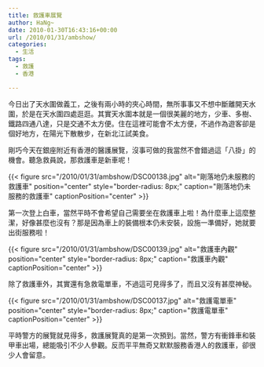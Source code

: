 ```yaml
---
title: 救護車展覽
author: HaNg~
date: 2010-01-30T16:43:16+00:00
url: /2010/01/31/ambshow/
categories:
  - 生活
tags:
  - 救護
  - 香港

---
```

今日出了天水圍做義工，之後有兩小時的夾心時間，無所事事又不想中斷離開天水圍，於是在天水圍四處逛逛。其實天水圍本就是一個很美麗的地方，少車、多樹、鐵路四通八達，只是交通不太方便。住在這裡可能會不太方便，不過作為遊客卻是個好地方，在陽光下散散步，在新北江試美食。

剛巧今天在銀座附近有香港的醫護展覽，沒事可做的我當然不會錯過這「八掛」的機會。聽急救員說，那救護車是新車呢！

{{< figure src="/2010/01/31/ambshow/DSC00138.jpg" alt="剛落地仍未服務的救護車" position="center" style="border-radius: 8px;" caption="剛落地仍未服務的救護車" captionPosition="center" >}}

<!--more-->

第一次登上白車，當然平時不會希望自己需要坐在救護車上啦！為什麼車上這麼整潔，好像甚麼也沒有？那是因為車上的裝備根本仍未安裝，設施一準備好，她就要出街服務啦！


{{< figure src="/2010/01/31/ambshow/DSC00139.jpg" alt="救護車內觀" position="center" style="border-radius: 8px;" caption="救護車內觀" captionPosition="center" >}}

除了救護車外，其實還有急救電單車，不過這可見得多了，而且又沒有甚麼神秘。


{{< figure src="/2010/01/31/ambshow/DSC00137.jpg" alt="救護電單車" position="center" style="border-radius: 8px;" caption="救護電單車" captionPosition="center" >}}

平時警方的展覽就見得多，救護展覽真的是第一次預到。當然，警方有衝鋒車和裝甲車出場，總能吸引不少人參觀。反而平平無奇又默默服務香港人的救護車，卻很少人會留意。
